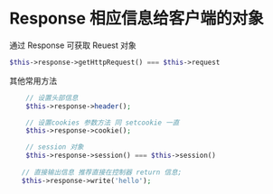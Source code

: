 # Response 相应信息给客户端的对象
通过 Response 可获取 Reuest 对象
```php
$this->response->getHttpRequest() === $this->request
```
其他常用方法

```php
    // 设置头部信息
    $this->response->header();

    // 设置cookies 参数方法 同 setcookie 一直
    $this->response->cookie();

    // session 对象
    $this->response->session() === $this->session()
    
   // 直接输出信息 推荐直接在控制器 return 信息;
   $this->response->write('hello');
```